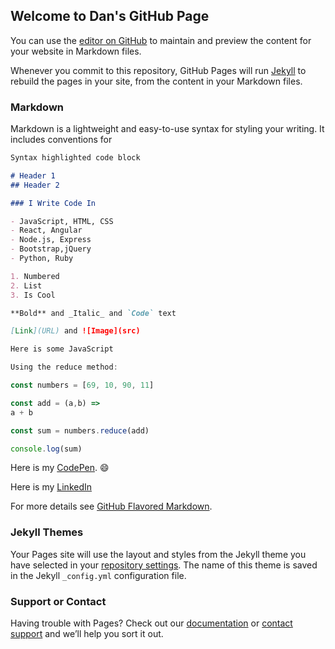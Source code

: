 ## Welcome to Dan's GitHub Page

You can use the [editor on GitHub](https://github.com/dream-ardor/jubilant-doodle/edit/master/README.md) to maintain and preview the content for your website in Markdown files.

Whenever you commit to this repository, GitHub Pages will run [Jekyll](https://jekyllrb.com/) to rebuild the pages in your site, from the content in your Markdown files.

### Markdown

Markdown is a lightweight and easy-to-use syntax for styling your writing. It includes conventions for

```markdown
Syntax highlighted code block

# Header 1
## Header 2

### I Write Code In

- JavaScript, HTML, CSS
- React, Angular
- Node.js, Express
- Bootstrap,jQuery
- Python, Ruby

1. Numbered
2. List
3. Is Cool

**Bold** and _Italic_ and `Code` text

[Link](URL) and ![Image](src)
```
```javascript
Here is some JavaScript

Using the reduce method:

const numbers = [69, 10, 90, 11]

const add = (a,b) => 
a + b

const sum = numbers.reduce(add)

console.log(sum)
```
Here is my [CodePen](https://codepen.io/DreamArdor/). :smile:

Here is my [LinkedIn](https://www.linkedin.com/in/danbarrick/)

For more details see [GitHub Flavored Markdown](https://guides.github.com/features/mastering-markdown/).

### Jekyll Themes

Your Pages site will use the layout and styles from the Jekyll theme you have selected in your [repository settings](https://github.com/dream-ardor/jubilant-doodle/settings). The name of this theme is saved in the Jekyll `_config.yml` configuration file.

### Support or Contact

Having trouble with Pages? Check out our [documentation](https://help.github.com/categories/github-pages-basics/) or [contact support](https://github.com/contact) and we’ll help you sort it out.
